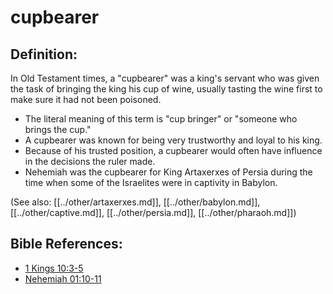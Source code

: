 # cupbearer #

## Definition: ##

In Old Testament times, a "cupbearer" was a king's servant who was given the task of bringing the king his cup of wine, usually tasting the wine first to make sure it had not been poisoned.

* The literal meaning of this term is "cup bringer" or "someone who brings the cup."
* A cupbearer was known for being very trustworthy and loyal to his king.
* Because of his trusted position, a cupbearer would often have influence in the decisions the ruler made.
* Nehemiah was the cupbearer for King Artaxerxes of Persia during the time when some of the Israelites were in captivity in Babylon.

(See also: [[../other/artaxerxes.md]], [[../other/babylon.md]], [[../other/captive.md]], [[../other/persia.md]], [[../other/pharaoh.md]])

## Bible References: ##

* [1 Kings 10:3-5](en/tn/1ki/help/10/03)
* [Nehemiah 01:10-11](en/tn/neh/help/01/10)